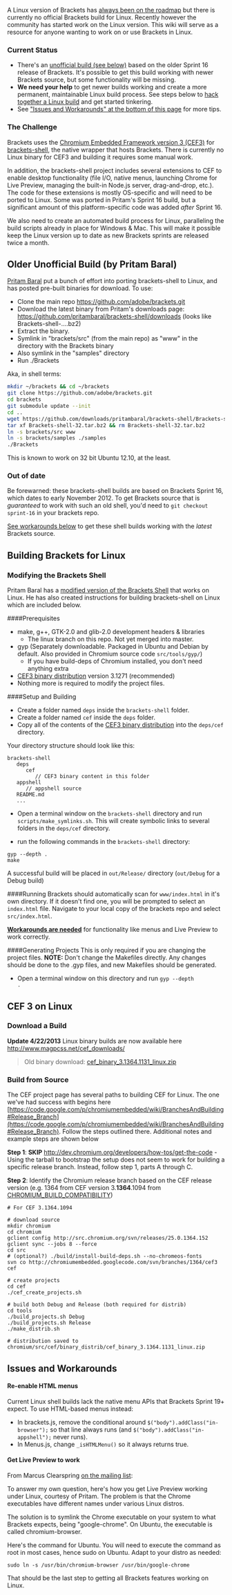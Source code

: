 A Linux version of Brackets has [always been on the roadmap](https://trello.com/card/linux-desktop-application/4f90a6d98f77505d7940ce88/457) but there is currently no official Brackets build for Linux. Recently however the community has started work on the Linux version. This wiki will serve as a resource for anyone wanting to work on or use Brackets in Linux. 

### Current Status

* There's an [unofficial build (see below)](#wiki-pritam-build) based on the older Sprint 16 release of Brackets. It's possible to get this build working with newer Brackets source, but some functionality will be missing.
* **We need your help** to get newer builds working and create a more permanent, maintainable Linux build process. See steps below to [hack together a Linux build](#wiki-building) and get started tinkering.
* See ["Issues and Workarounds" at the bottom of this page](#wiki-issues) for more tips.

### The Challenge

Brackets uses the [Chromium Embedded Framework version 3 (CEF3)](http://code.google.com/p/chromiumembedded/) for [brackets-shell](https://github.com/adobe/brackets-shell/), the native wrapper that hosts Brackets. There is currently no Linux binary for CEF3 and building it requires some manual work.

In addition, the brackets-shell project includes several extensions to CEF to enable desktop functionality (file I/O, native menus, launching Chrome for Live Preview, managing the built-in Node.js server, drag-and-drop, etc.). The code for these extensions is mostly OS-specific and will need to be ported to Linux. Some was ported in Pritam's Sprint 16 build, but a significant amount of this platform-specific code was added _after_ Sprint 16.

We also need to create an automated build process for Linux, paralleling the build scripts already in place for Windows & Mac. This will make it possible keep the Linux version up to date as new Brackets sprints are released twice a month.


## <a name="pritam-build"></a> Older Unofficial Build (by Pritam Baral)

[Pritam Baral](https://github.com/pritambaral) put a bunch of effort into porting brackets-shell to Linux, and has posted pre-built binaries for download. To use:

* Clone the main repo https://github.com/adobe/brackets.git
* Download the latest binary from Pritam's downloads page: https://github.com/pritambaral/brackets-shell/downloads (looks like Brackets-shell-....bz2)
* Extract the binary.
* Symlink in "brackets/src" (from the main repo) as "www" in the directory with the Brackets binary
* Also symlink in the "samples" directory
* Run ./Brackets

Aka, in shell terms:

```bash
mkdir ~/brackets && cd ~/brackets
git clone https://github.com/adobe/brackets.git
cd brackets
git submodule update --init
cd ..
wget https://github.com/downloads/pritambaral/brackets-shell/Brackets-shell-32.tar.bz2
tar xf Brackets-shell-32.tar.bz2 && rm Brackets-shell-32.tar.bz2
ln -s brackets/src www
ln -s brackets/samples ./samples
./Brackets
```

This is known to work on 32 bit Ubuntu 12.10, at the least.

### Out of date

Be forewarned: these brackets-shell builds are based on Brackets Sprint 16, which dates to early November 2012. To get Brackets source that is _guaranteed_ to work with such an old shell, you'd need to `git checkout sprint-16` in your brackets repo.

[See workarounds below](#wiki-issues) to get these shell builds working with the _latest_ Brackets source.


## <a name="building"></a> Building Brackets for Linux

### Modifying the Brackets Shell

Pritam Baral has a [modified version of the Brackets Shell](https://github.com/pritambaral/brackets-shell/tree/linux) that works on Linux. He has also created instructions for building brackets-shell on Linux which are included below.

####Prerequisites

* make, g++, GTK-2.0 and glib-2.0 development headers & libraries
  * The linux branch on this repo. Not yet merged into master.
* gyp (Separately downloadable. Packaged in Ubuntu and Debian by default. Also provided in Chromium source code `src/tools/gyp/`)
  * If you have build-deps of Chromium installed, you don't need anything extra
* [CEF3 binary distribution](http://github.com/pritambaral/brackets-shell/downloads)  version 3.1271 (recommended) 
* Nothing more is required to modify the project files.

####Setup and Building

* Create a folder named `deps` inside the `brackets-shell` folder.
* Create a folder named `cef` inside the `deps` folder.
* Copy all of the contents of the [CEF3 binary distribution](#wiki-cef) into the `deps/cef` directory. 

Your directory structure should look like this:
```
brackets-shell
   deps
      cef
         // CEF3 binary content in this folder
   appshell
      // appshell source
   README.md
   ...
```

* Open a terminal window on the `brackets-shell` directory and run `scripts/make_symlinks.sh`. This will create symbolic links to several folders in the `deps/cef` directory.

* run the following commands in the `brackets-shell` directory:
```
gyp --depth .
make
```

A successful build will be placed in `out/Release/` directory (`out/Debug` for a Debug build)

####Running
Brackets should automatically scan for `www/index.html` in it's own directory. If it doesn't find one, you will be prompted to select an `index.html` file. Navigate to your local copy of the brackets repo and select `src/index.html`.

**[Workarounds are needed](#wiki-issues)** for functionality like menus and Live Preview to work correctly.

####Generating Projects
This is only required if you are changing the project files. **NOTE:** Don't change the Makefiles directly. Any changes should be done to the .gyp files, and new Makefiles should be generated.

* Open a terminal window on this directory and run <code>gyp --depth .</code>

## <a name="cef"></a> CEF 3 on Linux

### Download a Build

**Update 4/22/2013** Linux binary builds are now available here http://www.magpcss.net/cef_downloads/

> Old binary download: [cef_binary_3.1364.1131_linux.zip](https://docs.google.com/file/d/0B7as0diokeHxeTNqZFIyNWZKSWM/edit?usp=sharing)

### Build from Source

The CEF project page has several paths to building CEF for Linux. The one we've had success with begins here [https://code.google.com/p/chromiumembedded/wiki/BranchesAndBuilding#Release_Branch](https://code.google.com/p/chromiumembedded/wiki/BranchesAndBuilding#Release_Branch). Follow the steps outlined there. Additional notes and example steps are shown below

**Step 1**: **SKIP** http://dev.chromium.org/developers/how-tos/get-the-code - Using the tarball to bootstrap the setup does not seem to work for building a specific release branch. Instead, follow step 1, parts A through C.

**Step 2**: Identify the Chromium release branch based on the CEF release version (e.g. 1364 from CEF version  3.**1364**.1094 from [CHROMIUM_BUILD_COMPATIBILITY](https://code.google.com/p/chromiumembedded/source/browse/branches/1364/cef3/CHROMIUM_BUILD_COMPATIBILITY.txt))

```
# For CEF 3.1364.1094

# download source
mkdir chromium
cd chromium
gclient config http://src.chromium.org/svn/releases/25.0.1364.152
gclient sync --jobs 8 --force
cd src
# (optional?) ./build/install-build-deps.sh --no-chromeos-fonts
svn co http://chromiumembedded.googlecode.com/svn/branches/1364/cef3 cef

# create projects
cd cef
./cef_create_projects.sh

# build both Debug and Release (both required for distrib)
cd tools
./build_projects.sh Debug
./build_projects.sh Release
./make_distrib.sh

# distribution saved to chromium/src/cef/binary_distrib/cef_binary_3.1364.1131_linux.zip
```


## <a name="issues"></a> Issues and Workarounds

#### Re-enable HTML menus
Current Linux shell builds lack the native menu APIs that Brackets Sprint 19+ expect. To use HTML-based menus instead:

* In brackets.js, remove the conditional around `$("body").addClass("in-browser");` so that line always runs (and `$("body").addClass("in-appshell");` never runs).
* In Menus.js, change `_isHTMLMenu()` so it always returns true.


#### Get Live Preview to work

From Marcus Clearspring [on the mailing list](https://groups.google.com/d/msg/brackets-dev/K26IkouXAq0/L65r-auzNzcJ):

To answer my own question, here's how you get Live Preview working under Linux, courtesy of Pritam. The problem is that the Chrome executables have different names under various Linux distros.

The solution is to symlink the Chrome executable on your system to what Brackets expects, being "google-chrome". On Ubuntu, the executable is called chromium-browser.

Here's the command for Ubuntu. You will need to execute the command as root in most cases, hence sudo on Ubuntu. Adapt to your distro as needed:

`sudo ln -s /usr/bin/chromium-browser /usr/bin/google-chrome`

That should be the last step to getting all Brackets features working on Linux.